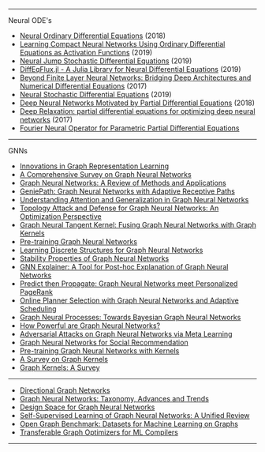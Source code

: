
--------------

Neural ODE's 

- [Neural Ordinary Differential Equations](https://arxiv.org/abs/1806.07366v4) (2018)
- [Learning Compact Neural Networks Using Ordinary Differential Equations as Activation Functions](https://arxiv.org/abs/1905.07685v1) (2019)
- [Neural Jump Stochastic Differential Equations](https://arxiv.org/abs/1905.10403v1) (2019)
- [DiffEqFlux.jl - A Julia Library for Neural Differential Equations](https://arxiv.org/abs/1902.02376v1) (2019)
- [Beyond Finite Layer Neural Networks: Bridging Deep Architectures and Numerical Differential Equations](https://arxiv.org/abs/1710.10121v2)  (2017)
- [Neural Stochastic Differential Equations](https://arxiv.org/abs/1905.11065v1) (2019)
- [Deep Neural Networks Motivated by Partial Differential Equations](https://arxiv.org/abs/1804.04272v2) (2018)
- [Deep Relaxation: partial differential equations for optimizing deep neural networks](https://arxiv.org/abs/1704.04932v2) (2017)
- [Fourier Neural Operator for Parametric Partial Differential Equations](https://arxiv.org/pdf/2010.08895v1.pdf)


-------------

GNNs

- [Innovations in Graph Representation Learning](https://ai.googleblog.com/2019/06/innovations-in-graph-representation.html)
- [A Comprehensive Survey on Graph Neural Networks](https://arxiv.org/abs/1901.00596v2)
- [Graph Neural Networks: A Review of Methods and Applications](https://arxiv.org/abs/1812.08434v3)
- [GeniePath: Graph Neural Networks with Adaptive Receptive Paths](https://arxiv.org/abs/1802.00910v3)
- [Understanding Attention and Generalization in Graph Neural Networks](https://arxiv.org/abs/1905.02850v2)
- [Topology Attack and Defense for Graph Neural Networks: An Optimization Perspective](https://arxiv.org/abs/1906.04214v1)
- [Graph Neural Tangent Kernel: Fusing Graph Neural Networks with Graph Kernels](https://arxiv.org/abs/1905.13192v1)
- [Pre-training Graph Neural Networks](https://arxiv.org/abs/1905.12265v1)
- [Learning Discrete Structures for Graph Neural Networks](https://arxiv.org/abs/1903.11960v3)
- [Stability Properties of Graph Neural Networks](https://arxiv.org/abs/1905.04497v1)
- [GNN Explainer: A Tool for Post-hoc Explanation of Graph Neural Networks](https://arxiv.org/abs/1903.03894v1)
- [Predict then Propagate: Graph Neural Networks meet Personalized PageRank](https://arxiv.org/abs/1810.05997v5)
- [Online Planner Selection with Graph Neural Networks and Adaptive Scheduling](https://arxiv.org/abs/1811.00210v3)
- [Graph Neural Processes: Towards Bayesian Graph Neural Networks](https://arxiv.org/abs/1902.10042v1)
- [How Powerful are Graph Neural Networks?](https://arxiv.org/abs/1810.00826v3)
- [Adversarial Attacks on Graph Neural Networks via Meta Learning](https://arxiv.org/abs/1902.08412v1)
- [Graph Neural Networks for Social Recommendation](https://arxiv.org/abs/1902.07243v1)
- [Pre-training Graph Neural Networks with Kernels](https://arxiv.org/abs/1811.06930v1)
- [A Survey on Graph Kernels](https://arxiv.org/pdf/1903.11835v1.pdf)
- [Graph Kernels: A Survey](https://arxiv.org/pdf/1904.12218v1.pdf)

--------------
- [Directional Graph Networks](https://arxiv.org/pdf/2010.02863v2.pdf)
- [Graph Neural Networks: Taxonomy, Advances and Trends](https://arxiv.org/pdf/2012.08752v1.pdf)
- [Design Space for Graph Neural Networks](https://arxiv.org/pdf/2011.08843v1.pdf)
- [Self-Supervised Learning of Graph Neural Networks: A Unified Review](https://arxiv.org/pdf/2102.10757v2.pdf)
- [Open Graph Benchmark: Datasets for Machine Learning on Graphs](https://arxiv.org/pdf/2005.00687v7.pdf)
- [Transferable Graph Optimizers for ML Compilers](https://arxiv.org/pdf/2010.12438v2.pdf)

----------------------
